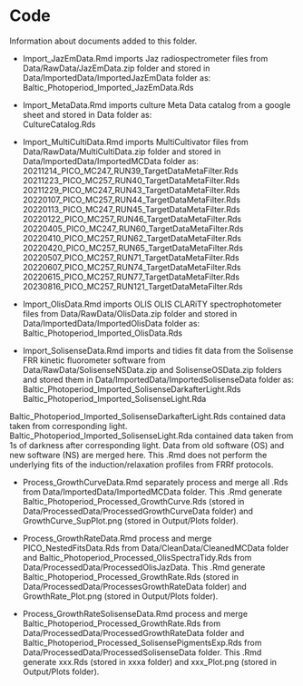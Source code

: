 # Code

Information about documents added to this folder.


- Import_JazEmData.Rmd imports Jaz radiospectrometer files from Data/RawData/JazEmData.zip folder and stored in Data/ImportedData/ImportedJazEmData folder as: 
Baltic_Photoperiod_Imported_JazEmData.Rds

- Import_MetaData.Rmd imports culture Meta Data catalog from a google sheet and stored in Data folder as:  
CultureCatalog.Rds

- Import_MultiCultiData.Rmd imports MultiCultivator files from Data/RawData/MultiCultiData.zip folder and stored in Data/ImportedData/ImportedMCData folder as: 
20211214_PICO_MC247_RUN39_TargetDataMetaFilter.Rds
20211223_PICO_MC257_RUN40_TargetDataMetaFilter.Rds
20211229_PICO_MC247_RUN43_TargetDataMetaFilter.Rds
20220107_PICO_MC257_RUN44_TargetDataMetaFilter.Rds
20220113_PICO_MC247_RUN45_TargetDataMetaFilter.Rds
20220122_PICO_MC257_RUN46_TargetDataMetaFilter.Rds
20220405_PICO_MC247_RUN60_TargetDataMetaFilter.Rds
20220410_PICO_MC257_RUN62_TargetDataMetaFilter.Rds
20220420_PICO_MC257_RUN65_TargetDataMetaFilter.Rds
20220507_PICO_MC257_RUN71_TargetDataMetaFilter.Rds
20220607_PICO_MC257_RUN74_TargetDataMetaFilter.Rds
20220615_PICO_MC257_RUN77_TargetDataMetaFilter.Rds
20230816_PICO_MC257_RUN121_TargetDataMetaFilter.Rds

- Import_OlisData.Rmd imports OLIS OLIS CLARiTY spectrophotometer files from Data/RawData/OlisData.zip folder and stored in Data/ImportedData/ImportedOlisData folder as: 
Baltic_Photoperiod_Imported_OlisData.Rds

- Import_SolisenseData.Rmd imports and tidies fit data from the Solisense FRR kinetic fluorometer software from Data/RawData/SolisenseNSData.zip and SolisenseOSData.zip folders and stored them in Data/ImportedData/ImportedSolisenseData folder as: 
Baltic_Photoperiod_Imported_SolisenseDarkafterLight.Rds 
Baltic_Photoperiod_Imported_SolisenseLight.Rda 

Baltic_Photoperiod_Imported_SolisenseDarkafterLight.Rds contained data taken from corresponding light. Baltic_Photoperiod_Imported_SolisenseLight.Rda contained data taken from 1s of darkness after corresponding light. Data from old software (OS) and new software (NS) are merged here. This .Rmd does not perform the underlying fits of the induction/relaxation profiles from FRRf protocols.


- Process_GrowthCurveData.Rmd separately process and merge all .Rds from Data/ImportedData/ImportedMCData folder. This .Rmd generate Baltic_Photoperiod_Processed_GrowthCurve.Rds (stored in Data/ProcessedData/ProcessedGrowthCurveData folder) and GrowthCurve_SupPlot.png (stored in Output/Plots folder).

- Process_GrowthRateData.Rmd process and merge PICO_NestedFitsData.Rds from Data/CleanData/CleanedMCData folder and Baltic_Photoperiod_Processed_OlisSpectraTidy.Rds from Data/ProcessedData/ProcessedOlisJazData. This .Rmd generate Baltic_Photoperiod_Processed_GrowthRate.Rds (stored in Data/ProcessedData/ProcessesGrowthRateData folder) and GrowthRate_Plot.png (stored in Output/Plots folder).

- Process_GrowthRateSolisenseData.Rmd process and merge Baltic_Photoperiod_Processed_GrowthRate.Rds from  Data/ProcessedData/ProcessedGrowthRateData folder and Baltic_Photoperiod_Processed_SolisensePigmentsExp.Rds from Data/ProcessedData/ProcessedSolisenseData folder. This .Rmd generate xxx.Rds (stored in xxxa folder) and xxx_Plot.png (stored in Output/Plots folder).



